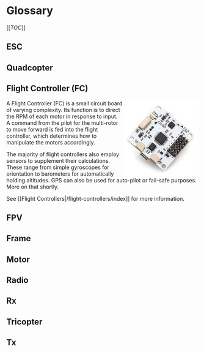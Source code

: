 # Glossary

[[_TOC_]]

## ESC

## Quadcopter

## Flight Controller (FC)

<img src="/glossary/flight-controller-generic.jpg" align="right" /> A Flight Controller (FC) is a small circuit board of varying complexity. Its function is to direct the RPM of each motor in response to input. A command from the pilot for the multi-rotor to move forward is fed into the flight controller, which determines how to manipulate the motors accordingly.

The majority of flight controllers also employ sensors to supplement their calculations. These range from simple gyroscopes for orientation to barometers for automatically holding altitudes. GPS can also be used for auto-pilot or fail-safe purposes. More on that shortly.

See [[Flight Controllers|/flight-controllers/index]] for more information.

## FPV

## Frame

## Motor

## Radio

## Rx

## Tricopter

## Tx

